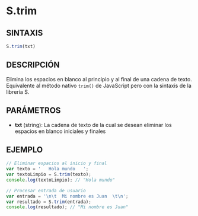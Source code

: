 # S.trim

## SINTAXIS
```javascript
S.trim(txt)
```

## DESCRIPCIÓN
Elimina los espacios en blanco al principio y al final de una cadena de texto. Equivalente al método nativo `trim()` de JavaScript pero con la sintaxis de la librería S.

## PARÁMETROS
- **txt** (string): La cadena de texto de la cual se desean eliminar los espacios en blanco iniciales y finales

## EJEMPLO
```javascript
// Eliminar espacios al inicio y final
var texto = '   Hola mundo   ';
var textoLimpio = S.trim(texto);
console.log(textoLimpio); // "Hola mundo"

// Procesar entrada de usuario
var entrada = '\n\t  Mi nombre es Juan  \t\n';
var resultado = S.trim(entrada);
console.log(resultado); // "Mi nombre es Juan"
```